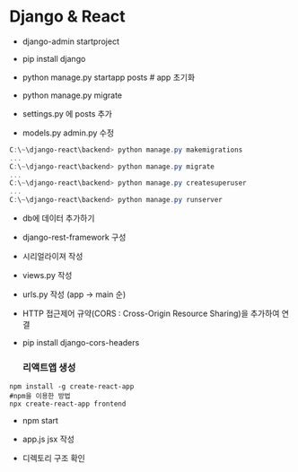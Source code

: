# Django & React

- django-admin startproject

- pip install django

- python manage.py startapp posts # app 초기화
- python manage.py migrate
- settings.py 에 posts 추가

- models.py admin.py 수정

```powershell
C:\~\django-react\backend> python manage.py makemigrations
...
C:\~\django-react\backend> python manage.py migrate
...
C:\~\django-react\backend> python manage.py createsuperuser
...
C:\~\django-react\backend> python manage.py runserver
```

- db에 데이터 추가하기
- django-rest-framework 구성
- 시리얼라이져 작성
- views.py 작성

- urls.py 작성 (app -> main 순)

- HTTP 접근제어 규약(CORS : Cross-Origin Resource Sharing)을 추가하여 연결

- pip install django-cors-headers

  ### 리액트앱 생성

```shell
npm install -g create-react-app
#npm을 이용한 방법
npx create-react-app frontend
```

- npm start

- app.js jsx 작성
- 디렉토리 구조 확인